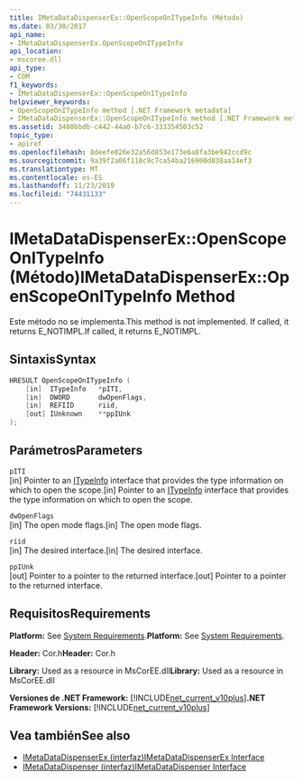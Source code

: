 ```yaml
---
title: IMetaDataDispenserEx::OpenScopeOnITypeInfo (Método)
ms.date: 03/30/2017
api_name:
- IMetaDataDispenserEx.OpenScopeOnITypeInfo
api_location:
- mscoree.dll
api_type:
- COM
f1_keywords:
- IMetaDataDispenserEx::OpenScopeOnITypeInfo
helpviewer_keywords:
- OpenScopeOnITypeInfo method [.NET Framework metadata]
- IMetaDataDispenserEx::OpenScopeOnITypeInfo method [.NET Framework metadata]
ms.assetid: 3480bbdb-c442-44a0-b7c6-333354503c52
topic_type:
- apiref
ms.openlocfilehash: 8deefe026e32a56d853e173e6a8fa3be942ccd9c
ms.sourcegitcommit: 9a39f2a06f110c9c7ca54ba216900d038aa14ef3
ms.translationtype: MT
ms.contentlocale: es-ES
ms.lasthandoff: 11/23/2019
ms.locfileid: "74431133"
---
```

# <a name="imetadatadispenserexopenscopeonitypeinfo-method"></a><span data-ttu-id="9c17a-102">IMetaDataDispenserEx::OpenScopeOnITypeInfo (Método)</span><span class="sxs-lookup"><span data-stu-id="9c17a-102">IMetaDataDispenserEx::OpenScopeOnITypeInfo Method</span></span>
<span data-ttu-id="9c17a-103">Este método no se implementa.</span><span class="sxs-lookup"><span data-stu-id="9c17a-103">This method is not implemented.</span></span> <span data-ttu-id="9c17a-104">If called, it returns E_NOTIMPL.</span><span class="sxs-lookup"><span data-stu-id="9c17a-104">If called, it returns E_NOTIMPL.</span></span>  
  
## <a name="syntax"></a><span data-ttu-id="9c17a-105">Sintaxis</span><span class="sxs-lookup"><span data-stu-id="9c17a-105">Syntax</span></span>  
  
```cpp  
HRESULT OpenScopeOnITypeInfo (  
    [in]  ITypeInfo   *pITI,  
    [in]  DWORD       dwOpenFlags,  
    [in]  REFIID      riid,  
    [out] IUnknown    **ppIUnk  
);  
```  
  
## <a name="parameters"></a><span data-ttu-id="9c17a-106">Parámetros</span><span class="sxs-lookup"><span data-stu-id="9c17a-106">Parameters</span></span>  
 `pITI`  
 <span data-ttu-id="9c17a-107">[in] Pointer to an [ITypeInfo](https://docs.microsoft.com/previous-versions/windows/desktop/api/oaidl/nn-oaidl-itypeinfo) interface that provides the type information on which to open the scope.</span><span class="sxs-lookup"><span data-stu-id="9c17a-107">[in] Pointer to an [ITypeInfo](https://docs.microsoft.com/previous-versions/windows/desktop/api/oaidl/nn-oaidl-itypeinfo) interface that provides the type information on which to open the scope.</span></span>  
  
 `dwOpenFlags`  
 <span data-ttu-id="9c17a-108">[in] The open mode flags.</span><span class="sxs-lookup"><span data-stu-id="9c17a-108">[in] The open mode flags.</span></span>  
  
 `riid`  
 <span data-ttu-id="9c17a-109">[in] The desired interface.</span><span class="sxs-lookup"><span data-stu-id="9c17a-109">[in] The desired interface.</span></span>  
  
 `ppIUnk`  
 <span data-ttu-id="9c17a-110">[out] Pointer to a pointer to the returned interface.</span><span class="sxs-lookup"><span data-stu-id="9c17a-110">[out] Pointer to a pointer to the returned interface.</span></span>  
  
## <a name="requirements"></a><span data-ttu-id="9c17a-111">Requisitos</span><span class="sxs-lookup"><span data-stu-id="9c17a-111">Requirements</span></span>  
 <span data-ttu-id="9c17a-112">**Platform:** See [System Requirements](../../../../docs/framework/get-started/system-requirements.md).</span><span class="sxs-lookup"><span data-stu-id="9c17a-112">**Platform:** See [System Requirements](../../../../docs/framework/get-started/system-requirements.md).</span></span>  
  
 <span data-ttu-id="9c17a-113">**Header:** Cor.h</span><span class="sxs-lookup"><span data-stu-id="9c17a-113">**Header:** Cor.h</span></span>  
  
 <span data-ttu-id="9c17a-114">**Library:** Used as a resource in MsCorEE.dll</span><span class="sxs-lookup"><span data-stu-id="9c17a-114">**Library:** Used as a resource in MsCorEE.dll</span></span>  
  
 <span data-ttu-id="9c17a-115">**Versiones de .NET Framework:** [!INCLUDE[net_current_v10plus](../../../../includes/net-current-v10plus-md.md)]</span><span class="sxs-lookup"><span data-stu-id="9c17a-115">**.NET Framework Versions:** [!INCLUDE[net_current_v10plus](../../../../includes/net-current-v10plus-md.md)]</span></span>  
  
## <a name="see-also"></a><span data-ttu-id="9c17a-116">Vea también</span><span class="sxs-lookup"><span data-stu-id="9c17a-116">See also</span></span>

- [<span data-ttu-id="9c17a-117">IMetaDataDispenserEx (interfaz)</span><span class="sxs-lookup"><span data-stu-id="9c17a-117">IMetaDataDispenserEx Interface</span></span>](../../../../docs/framework/unmanaged-api/metadata/imetadatadispenserex-interface.md)
- [<span data-ttu-id="9c17a-118">IMetaDataDispenser (interfaz)</span><span class="sxs-lookup"><span data-stu-id="9c17a-118">IMetaDataDispenser Interface</span></span>](../../../../docs/framework/unmanaged-api/metadata/imetadatadispenser-interface.md)
